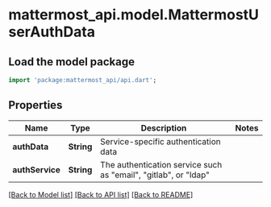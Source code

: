 # mattermost_api.model.MattermostUserAuthData

## Load the model package
```dart
import 'package:mattermost_api/api.dart';
```

## Properties
Name | Type | Description | Notes
------------ | ------------- | ------------- | -------------
**authData** | **String** | Service-specific authentication data | 
**authService** | **String** | The authentication service such as \"email\", \"gitlab\", or \"ldap\" | 

[[Back to Model list]](../GENERATED_README.md#documentation-for-models) [[Back to API list]](../GENERATED_README.md#documentation-for-api-endpoints) [[Back to README]](../GENERATED_README.md)



